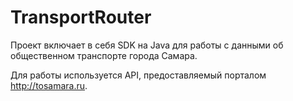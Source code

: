 # TransportRouter
Проект включает в себя SDK на Java для работы с данными об общественном транспорте города Самара.

Для работы используется API, предоставляемый порталом http://tosamara.ru.
